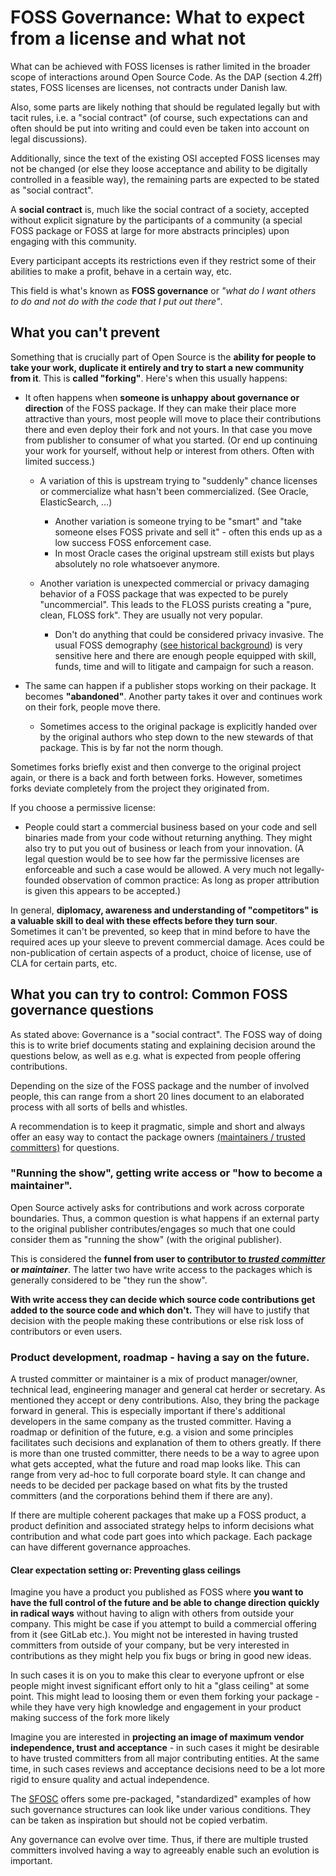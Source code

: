 # FOSS Governance: What to expect from a license and what not

What can be achieved with FOSS licenses is rather limited in the broader scope of interactions around Open Source Code. As the DAP (section 4.2ff) states, FOSS licenses are licenses, not contracts under Danish law.

Also, some parts are likely nothing that should be regulated legally but with tacit rules, i.e. a "social contract" (of course, such expectations can and often should be put into writing and could even be taken into account on legal discussions). 

Additionally, since the text of the existing OSI accepted FOSS licenses may not be changed (or else they loose acceptance and ability to be digitally controlled in a feasible way), the remaining parts are expected to be stated as "social contract".

A **social contract** is, much like the social contract of a society, accepted without explicit signature by the participants of a community (a special FOSS package or FOSS at large for more abstracts principles) upon engaging with this community.

Every participant accepts its restrictions even if they restrict some of their abilities to make a profit, behave in a certain way, etc.  

This field is what's known as **FOSS governance** or *"what do I want others to do and not do with the code that I put out there"*. 

## What you can't prevent

Something that is crucially part of Open Source is the **ability for people to take your work, duplicate it entirely and try to start a new community from it**. This is **called "forking"**. 
Here's when this usually happens:

- It often happens when **someone is unhappy about governance or direction** of the FOSS package. If they can make their place more attractive than yours, most people will move to place their contributions there and even deploy their fork and not yours. In that case you move from publisher to consumer of what you started. (Or end up continuing your work for yourself, without help or interest from others. Often with limited success.)
  - A variation of this is upstream trying to "suddenly" chance licenses or commercialize what hasn't been commercialized. (See Oracle, ElasticSearch, ...)
    - Another variation is someone trying to be "smart" and "take someone elses FOSS private and sell it" - often this ends up as a low success FOSS enforcement case.
    - In most Oracle cases the original upstream still exists but plays absolutely no role whatsoever anymore. 

  - Another variation is unexpected commercial or privacy damaging behavior of a FOSS package that was expected to be purely "uncommercial". This leads to the FLOSS purists creating a "pure, clean, FLOSS fork". They are usually not very popular. 
    - Don't do anything that could be considered privacy invasive. The usual FOSS demography ([see historical background](02-FOSS-Terms-Intro-Common-Terms.md)) is very sensitive here and there are enough people equipped with skill, funds, time and will to litigate and campaign for such a reason.  

- The same can happen if a publisher stops working on their package. It becomes **"abandoned"**. Another party takes it over and continues work on their fork, people move there. 
  - Sometimes access to the original package is explicitly handed over by the original authors who step down to the new stewards of that package. This is by far not the norm though.

Sometimes forks briefly exist and then converge to the original project again, or there is a back and forth between forks. However, sometimes forks deviate completely from the project they originated from.

If you choose a permissive license:

- People could start a commercial business based on your code and sell binaries made from your code without returning anything. They might also try to put you out of business or leach from your innovation. (A legal question would be to see how far the permissive licenses are enforceable and such a case would be allowed. A very much not legally-founded observation of common practice: As long as proper attribution is given this appears to be accepted.)  

In general, **diplomacy, awareness and understanding of "competitors" is a valuable skill to deal with these effects before they turn sour**. Sometimes it can't be prevented, so keep that in mind before to have the required aces up your sleeve to prevent commercial damage. Aces could be non-publication of certain aspects of a product, choice of license, use of CLA for certain parts, etc.  

## What you can try to control: Common FOSS governance questions

As stated above: Governance is a "social contract". The FOSS way of doing this is to write brief documents stating and explaining decision around the questions below, as well as e.g. what is expected from people offering contributions.

Depending on the size of the FOSS package and the number of involved people, this can range from a short 20 lines document to an elaborated process with all sorts of bells and whistles. 

A recommendation is to keep it pragmatic, simple and short and always offer an easy way to contact the package owners [(maintainers / trusted committers)](https://github.com/project-origin/origin-collaboration/blob/main/guides/innersource-short-role-descriptions.md) for questions.

### "Running the show", getting write access or "how to become a maintainer".

Open Source actively asks for contributions and work across corporate boundaries. 
Thus, a common question is what happens if an external party to the original publisher contributes/engages so much that one could consider them as "running the show" (with the original publisher). 

This is considered the **funnel from user to [contributor to *trusted committer*](https://github.com/project-origin/origin-collaboration/blob/main/guides/innersource-short-role-descriptions.md) or *maintainer***. The latter two have write access to the packages which is generally considered to be "they run the show".

**With write access they can decide which source code contributions get added to the source code and which don't.** They will have to justify that decision with the people making these contributions or else risk loss of contributors or even users. 

### Product development, roadmap - having a say on the future.

A trusted committer or maintainer is a mix of product manager/owner, technical lead,  engineering manager and general cat herder or secretary.
As mentioned they accept or deny contributions. Also, they bring the package forward in general. This is especially important if there's additional developers in the same company as the trusted committer. Having a roadmap or definition of the future, e.g. a vision and some principles facilitates such decisions and explanation of them to others greatly.
If there is more than one trusted committer, there needs to be a way to agree upon what gets accepted, what the future and road map looks like. This can range from very ad-hoc to full corporate board style. It can change and needs to be decided per package based on what fits by the trusted committers (and the corporations behind them if there are any).

If there are multiple coherent packages that make up a FOSS product, a product definition and associated strategy helps to inform decisions what contribution and what code part goes into which package.
Each package can have different governance approaches.

#### Clear expectation setting or: Preventing glass ceilings

Imagine you have a product you published as FOSS where **you want to have the full control of the future and be able to change direction quickly in radical ways** without having to align with others from outside your company. This might be case if you attempt to build a commercial offering from it (see GitLab etc.).
You might not be interested in having trusted committers from outside of your company, but be very interested in contributions as they might help you fix bugs or bring in good new ideas.

In such cases it is on you to make this clear to everyone upfront or else people might invest significant effort only to hit a "glass ceiling" at some point. This might lead to loosing them or even them forking your package - while they have very high knowledge and engagement in your product making success of the fork more likely

Imagine you are interested in **projecting an image of maximum vendor independence, trust and acceptance** - in such cases it might be desirable to have trusted committers from all major contributing entities. At the same time, in such cases reviews and acceptance decisions need to be a lot more rigid to ensure quality and actual independence. 

The [SFOSC](https://sfosc.org/docs/business-models/) offers some pre-packaged, "standardized" examples of how such governance structures can look like under various conditions. They can be taken as inspiration but should not be copied verbatim.

Any governance can evolve over time. Thus, if there are multiple trusted committers involved having a way to agreeably enable such an evolution is important.
